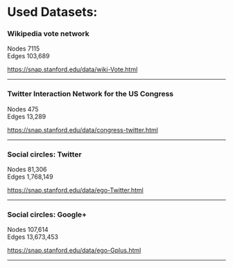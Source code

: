 # Used Datasets:

### Wikipedia vote network

Nodes 7115 \
Edges 103,689

https://snap.stanford.edu/data/wiki-Vote.html

---

### Twitter Interaction Network for the US Congress

Nodes 475 \
Edges 13,289

https://snap.stanford.edu/data/congress-twitter.html

---

### Social circles: Twitter

Nodes 81,306\
Edges 1,768,149

https://snap.stanford.edu/data/ego-Twitter.html

---

### Social circles: Google+

Nodes 107,614 \
Edges 13,673,453

https://snap.stanford.edu/data/ego-Gplus.html

---
